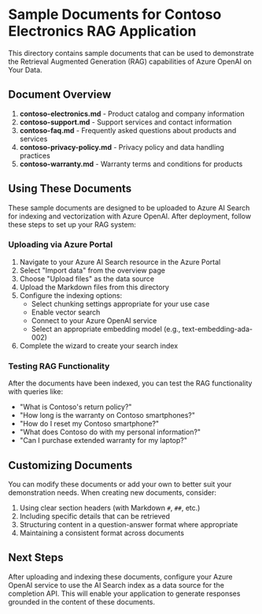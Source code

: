 # Sample Documents for Contoso Electronics RAG Application

This directory contains sample documents that can be used to demonstrate the Retrieval Augmented Generation (RAG) capabilities of Azure OpenAI on Your Data.

## Document Overview

1. **contoso-electronics.md** - Product catalog and company information
2. **contoso-support.md** - Support services and contact information
3. **contoso-faq.md** - Frequently asked questions about products and services
4. **contoso-privacy-policy.md** - Privacy policy and data handling practices
5. **contoso-warranty.md** - Warranty terms and conditions for products

## Using These Documents

These sample documents are designed to be uploaded to Azure AI Search for indexing and vectorization with Azure OpenAI. After deployment, follow these steps to set up your RAG system:

### Uploading via Azure Portal

1. Navigate to your Azure AI Search resource in the Azure Portal
2. Select "Import data" from the overview page
3. Choose "Upload files" as the data source
4. Upload the Markdown files from this directory
5. Configure the indexing options:
   - Select chunking settings appropriate for your use case
   - Enable vector search
   - Connect to your Azure OpenAI service
   - Select an appropriate embedding model (e.g., text-embedding-ada-002)
6. Complete the wizard to create your search index

### Testing RAG Functionality

After the documents have been indexed, you can test the RAG functionality with queries like:

- "What is Contoso's return policy?"
- "How long is the warranty on Contoso smartphones?"
- "How do I reset my Contoso smartphone?"
- "What does Contoso do with my personal information?"
- "Can I purchase extended warranty for my laptop?"

## Customizing Documents

You can modify these documents or add your own to better suit your demonstration needs. When creating new documents, consider:

1. Using clear section headers (with Markdown `#`, `##`, etc.)
2. Including specific details that can be retrieved
3. Structuring content in a question-answer format where appropriate
4. Maintaining a consistent format across documents

## Next Steps

After uploading and indexing these documents, configure your Azure OpenAI service to use the AI Search index as a data source for the completion API. This will enable your application to generate responses grounded in the content of these documents.
